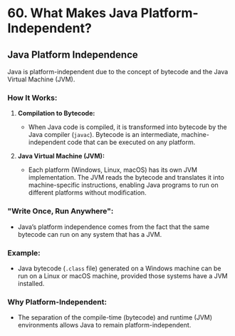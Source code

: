 # 60. What Makes Java Platform-Independent?


## Java Platform Independence

Java is platform-independent due to the concept of bytecode and the Java Virtual Machine (JVM).

### How It Works:

1. **Compilation to Bytecode:**
   - When Java code is compiled, it is transformed into bytecode by the Java compiler (`javac`). Bytecode is an intermediate, machine-independent code that can be executed on any platform.

2. **Java Virtual Machine (JVM):**
   - Each platform (Windows, Linux, macOS) has its own JVM implementation. The JVM reads the bytecode and translates it into machine-specific instructions, enabling Java programs to run on different platforms without modification.

### "Write Once, Run Anywhere":
- Java’s platform independence comes from the fact that the same bytecode can run on any system that has a JVM.

### Example:
- Java bytecode (`.class` file) generated on a Windows machine can be run on a Linux or macOS machine, provided those systems have a JVM installed.

### Why Platform-Independent:
- The separation of the compile-time (bytecode) and runtime (JVM) environments allows Java to remain platform-independent.
